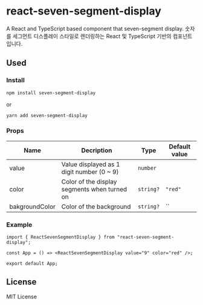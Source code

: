 # react-seven-segment-display

A React and TypeScript based component that seven-segment display.
숫자를 세그먼트 디스플레이 스타일로 렌더링하는 React 및 TypeScript 기반의 컴포넌트입니다.

## Used

### Install
```bash
npm install seven-segment-display
```
or
```bash
yarn add seven-segment-display
```

### Props

| Name           | Decription                                                 | Type      | Default value |
| -------------- | ---------------------------------------------------------- | --------- | ------------- |
| value          | Value displayed as 1 digit number (0 ~ 9)                  | `number`  |               |
| color          | Color of the display segments when turned on               | `string?` | `"red"`       |
| bakgroundColor | Color of the background                                    | `string?` | ``            |

### Example
```tsx
import { ReactSevenSegmentDisplay } from "react-seven-segment-display";

const App = () => <ReactSevenSegmentDisplay value="9" color="red" />;

export default App;
```

## License
MIT License 
